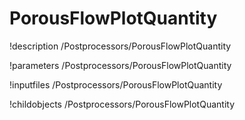 <!-- MOOSE Documentation Stub: Remove this when content is added. -->

# PorousFlowPlotQuantity
!description /Postprocessors/PorousFlowPlotQuantity

!parameters /Postprocessors/PorousFlowPlotQuantity

!inputfiles /Postprocessors/PorousFlowPlotQuantity

!childobjects /Postprocessors/PorousFlowPlotQuantity
